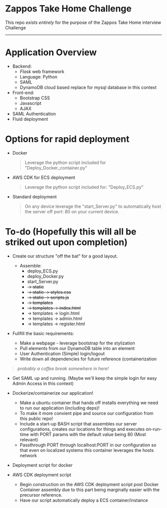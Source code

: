 

# Zappos Take Home Challenge
This repo *exists entirely* for the purpose of the Zappos Take Home interview Challenge 

_____

# **Application Overview**
* Backend:
    - *Flask* web framework
    - Language: Python
    - SAML
    - DynamoDB cloud based replace for mysql database in this context
* Front-end:
    - Bootstrap CSS
    - Javascript
    - AJAX
* SAML Authentication
* Fluid deployment

# Options for rapid deployment
  - Docker
    > Leverage the python script included for "Deploy_Docker_container.py"
  - AWS CDK for ECS deployment
    > Leverage the python script included for: "Deploy_ECS.py"
  - Standard deployment
    > On any device leverage the "start_Server.py" to automatically host the server off port: 80 on your current device.
# To-do (Hopefully this will all be striked out upon completion)

  * Create our structure "off the bat" for a good layout.
      - Assemble:
        * deploy_ECS.py
        * deploy_Docker.py
        * start_Server.py
        *   ~~-> static~~
        *   ~~-> static -> styles.css~~
        *   ~~-> static -> scripts.js~~
        *   ~~-> templates~~
        *   ~~-> templates -> index.html~~
        *   -> templates -> login.html
        *   -> templates -> admin.html
        *   -> templates -> register.html
  
  * Fullfill the basic requirements:
      - Make a webpage - leverage bootstrap for the stylization
      - Pull elements from our DynamoDB table into an element
      - User Authentication (Simple) login/logout
      - Write down all dependencies for future reference (containerization

> *probably a coffee break somewhere in here!*

  * Get SAML up and running. (Maybe we'll keep the simple login for easy Admin Access in this context)
    
  * Dockerize/containerize our application!
      - Make a ubuntu container that hands off installs everything we need to run our application (including deps)!
      - To make it more convient pipe and source our configuration from this public repo!
      - Include a start-up BASH script that assembles our server configurations, creates our locations for things and executes on-run-time with PORT params with the default value being 80 (Most relevant)
      - Passthrough PORT through localhost:PORT in our configuration so that even on localized systems this container leverages the hosts network
  * Deployment script for docker
    
  * AWS CDK deployment script
      - Begin construction on the AWS CDK deployment script post Docker Container assembly due to this part being marginally easier with the precursor reference.
      - Have our script automatically deploy a ECS container/instance
  
